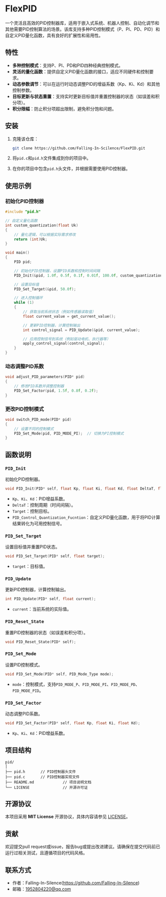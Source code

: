 
# FlexPID

一个灵活且高效的PID控制器库，适用于嵌入式系统、机器人控制、自动化调节和其他需要PID控制算法的场景。该库支持多种PID控制模式（P、PI、PD、PID）和自定义PID量化函数，具有良好的扩展性和易用性。

## 特性

- **多种控制模式**：支持P、PI、PD和PID四种经典控制模式。
- **灵活的量化函数**：提供自定义PID量化函数的接口，适应不同硬件和控制要求。
- **动态参数调节**：可以在运行时动态调整PID的增益系数（Kp、Ki、Kd）和其他控制参数。
- **目标更新与状态重置**：支持实时更新目标值并重置控制器的状态（如误差和积分项）。
- **积分限幅**：防止积分项超出限制，避免积分饱和问题。

## 安装

1. 克隆该仓库：

   ```bash
   git clone https://github.com/Falling-In-Scilence/FlexPID.git
   ```

2. 将`pid.c`和`pid.h`文件集成到你的项目中。

3. 在你的项目中包含`pid.h`头文件，并根据需要使用PID控制器。

## 使用示例

### 初始化PID控制器

```c
#include "pid.h"

// 自定义量化函数
int custom_quantization(float Uk)
{
    // 量化逻辑，可以根据实际需求修改
    return (int)Uk;
}

void main()
{
    PID pid;

    // 初始化PID控制器，设置PID系数和控制时间间隔
    PID_Init(&pid, 1.0f, 0.5f, 0.1f, 0.01f, 100.0f, custom_quantization);

    // 设置目标值
    PID_Set_Target(&pid, 50.0f);

    // 进入控制循环
    while (1)
    {
        // 获取当前系统状态（例如传感器读取值）
        float current_value = get_current_value();

        // 更新PID控制器，计算控制输出
        int control_signal = PID_Update(&pid, current_value);

        // 应用控制信号到系统（例如驱动电机、执行器等）
        apply_control_signal(control_signal);
    }
}
```

### 动态调整PID系数

```c
void adjust_PID_parameters(PID* pid)
{
    // 修改PID系数并调整控制器
    PID_Set_Factor(pid, 1.5f, 0.8f, 0.2f);
}
```

### 更改PID控制模式

```c
void switch_PID_mode(PID* pid)
{
    // 设置不同的控制模式
    PID_Set_Mode(pid, PID_MODE_PI);  // 切换为PI控制模式
}
```

## 函数说明

### `PID_Init`
初始化PID控制器。

```c
void PID_Init(PID* self, float Kp, float Ki, float Kd, float DeltaT, float Target, int (*PID_Control_Quantization_Fucntion)(float Uk));
```
- `Kp`、`Ki`、`Kd`：PID增益系数。
- `DeltaT`：控制周期（时间间隔）。
- `Target`：控制目标。
- `PID_Control_Quantization_Fucntion`：自定义PID量化函数，用于将PID计算结果转化为可用控制信号。

### `PID_Set_Target`
设置目标值并重置PID状态。

```c
void PID_Set_Target(PID* self, float target);
```
- `target`：目标值。

### `PID_Update`
更新PID控制器，计算控制输出。

```c
int PID_Update(PID* self, float current);
```
- `current`：当前系统的实际值。

### `PID_Reset_State`
重置PID控制器的状态（如误差和积分项）。

```c
void PID_Reset_State(PID* self);
```

### `PID_Set_Mode`
设置PID控制模式。

```c
void PID_Set_Mode(PID* self, PID_Mode_Type mode);
```
- `mode`：控制模式，支持`PID_MODE_P`、`PID_MODE_PI`、`PID_MODE_PD`、`PID_MODE_PID`。

### `PID_Set_Factor`
动态调整PID系数。

```c
void PID_Set_Factor(PID* self, float Kp, float Ki, float Kd);
```
- `Kp`、`Ki`、`Kd`：PID增益系数。

## 项目结构

```
pid/
│
├── pid.h       // PID控制器头文件
├── pid.c       // PID控制器实现文件
├── README.md             // 项目说明文档
└── LICENSE               // 开源许可证
```

## 开源协议

本项目采用 **MIT License** 开源协议，具体内容请参见 [LICENSE](LICENSE)。

## 贡献

欢迎提交pull request或issue，报告bug或提出改进建议。请确保在提交代码前已运行过相关测试，且遵循项目的代码风格。

## 联系方式

- 作者：Falling-In-Silence(https://github.com/Falling-In-Silence)
- 邮箱：[1952804220@qq.com](mailto:1952804220@qq.com)
